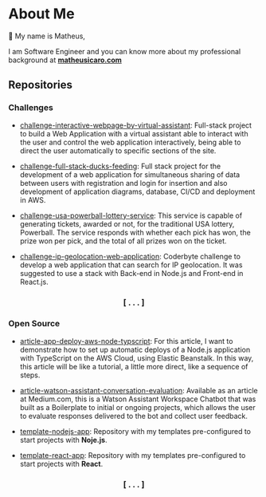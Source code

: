 # About Me

👋 My name is Matheus, 


I am Software Engineer and you can know more about my professional background at **[matheusicaro.com](https://matheusicaro.com/)**

## Repositories

### Challenges

- [challenge-interactive-webpage-by-virtual-assistant](https://github.com/matheusicaro/challenge-interactive-webpage-by-virtual-assistant): Full-stack project to build a Web Application with a virtual assistant able to interact with the user and control the web application interactively, being able to direct the user automatically to specific sections of the site.

- [challenge-full-stack-ducks-feeding](https://github.com/matheusicaro/challenge-full-stack-ducks-feeding): Full stack project for the development of a web application for simultaneous sharing of data between users with registration and login for insertion and also development of application diagrams, database, CI/CD and deployment in AWS.

- [challenge-usa-powerball-lottery-service](https://github.com/matheusicaro/challenge-usa-powerball-lottery-service): This service is capable of generating tickets, awarded or not, for the traditional USA lottery, Powerball. The service responds with whether each pick has won, the prize won per pick, and the total of all prizes won on the ticket.

- [challenge-ip-geolocation-web-application](https://github.com/matheusicaro/challenge-ip-geolocation-web-application): Coderbyte challenge to develop a web application that can search for IP geolocation. It was suggested to use a stack with Back-end in Node.js and Front-end in React.js.
 
<h3 align="center">
 [ . . . ]
</h3>

### Open Source

- [article-app-deploy-aws-node-typscript](https://github.com/matheusicaro/article-app-deploy-aws-node-typscript): For this article, I want to demonstrate how to set up automatic deploys of a Node.js application with TypeScript on the AWS Cloud, using Elastic Beanstalk. In this way, this article will be like a tutorial, a little more direct, like a sequence of steps.

- [article-watson-assistant-conversation-evaluation](https://github.com/matheusicaro/article-watson-assistant-conversation-evaluation): Available as an article at Medium.com, this is a Watson Assistant Workspace Chatbot that was built as a Boilerplate to initial or ongoing projects, which allows the user to evaluate responses delivered to the bot and collect user feedback.

- [template-nodejs-app](https://github.com/matheusicaro/template-nodejs-app): Repository with my templates pre-configured to start projects with **Noje.js**.

- [template-react-app](https://github.com/matheusicaro/template-react-app): Repository with my templates pre-configured to start projects with **React**.

<h3 align="center">
 [ . . . ]
</h3>

